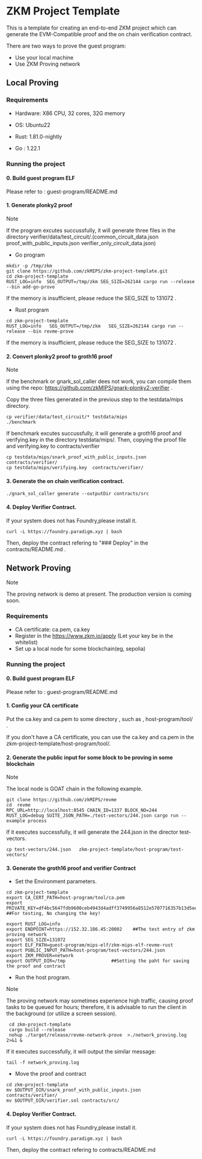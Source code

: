 # ZKM Project Template

This is a template for creating an end-to-end ZKM project which can generate the EVM-Compatible proof and the on chain verification contract.

There are two ways to prove the guest program: 
* Use your local machine
* Use ZKM Proving network 

## Local Proving

### Requirements
* Hardware: X86 CPU, 32 cores, 32G memory

* OS: Ubuntu22

* Rust: 1.81.0-nightly
  
* Go : 1.22.1
  
### Running the project

#### 0. Build guest program ELF

Please refer to : guest-program/README.md

#### 1. Generate plonky2 proof

> [!NOTE]
> If the program excutes succussfully, it will generate three  files in the directory verifier/data/test_circuit/.(common_circuit_data.json  proof_with_public_inputs.json  verifier_only_circuit_data.json)  

* Go program

```
mkdir -p /tmp/zkm
git clone https://github.com/zkMIPS/zkm-project-template.git
cd zkm-project-template
RUST_LOG=info  SEG_OUTPUT=/tmp/zkm SEG_SIZE=262144 cargo run --release --bin add-go-prove 
```

If the memory is insufficient, please reduce the SEG_SIZE to 131072 .

* Rust program 

```
cd zkm-project-template
RUST_LOG=info   SEG_OUTPUT=/tmp/zkm   SEG_SIZE=262144 cargo run --release --bin revme-prove
```
If the memory is insufficient, please reduce the SEG_SIZE to 131072 .


#### 2. Convert plonky2 proof to groth16 proof

> [!NOTE]
> If the  benchmark or gnark_sol_caller dees not work, you can compile them using the repo: https://github.com/zkMIPS/gnark-plonky2-verifier .

Copy the  three files generated in the previous step to the testdata/mips directory. 

```
cp verifier/data/test_circuit/* testdata/mips
./benchmark
```

If benchmark excutes succussfully, it will generate a groth16 proof and  verifying.key in the directory testdata/mips/.
Then, copying the proof file and  verifying.key to contracts/verifier

```
cp testdata/mips/snark_proof_with_public_inputs.json    contracts/verifier/
cp testdata/mips/verifying.key  contracts/verifier/
```

#### 3. Generate the on chain verification contract.

```
./gnark_sol_caller generate --outputDir contracts/src
```

#### 4. Deploy Verifier Contract.

If your system does not has  Foundry,please install it.

```
curl -L https://foundry.paradigm.xyz | bash
```

Then, deploy the contract  refering to "### Deploy" in the contracts/README.md .

## Network Proving

> [!NOTE]
> The proving network is demo at present. The production version is coming soon.

### Requirements
* CA certificate:  ca.pem, ca.key
* Register in the https://www.zkm.io/apply (Let your key be in the whitelist)
* Set up a local node for some blockchain(eg, sepolia)

### Running the project

#### 0. Build guest program ELF

Please refer to : guest-program/README.md

#### 1. Config your CA certificate

Put the ca.key and  ca.pem to some directory , such as , host-program/tool/ .

If you don't have a CA certificate, you can use the ca.key and  ca.pem in the  zkm-project-template/host-program/tool/.

#### 2. Generate the public input for some block to be proving in some blockchain
> [!NOTE]
> The local node is GOAT chain in the following example.

```
git clone https://github.com/zkMIPS/revme
cd  revme
RPC_URL=http://localhost:8545 CHAIN_ID=1337 BLOCK_NO=244 RUST_LOG=debug SUITE_JSON_PATH=./test-vectors/244.json cargo run --example process
```
If it executes successfully,  it will generate the 244.json in the director test-vectors.

```
cp test-vectors/244.json   zkm-project-template/host-program/test-vectors/
```

#### 3. Generate the groth16 proof and  verifier Contract

* Set the Environment  parameters. 
  
```
cd zkm-project-template
export CA_CERT_PATH=host-program/tool/ca.pem   
export  PRIVATE_KEY=df4bc5647fdb9600ceb4943d4adff3749956a8512e5707716357b13d5ee687d9   ##For testing, No changing the key!

export RUST_LOG=info
export ENDPOINT=https://152.32.186.45:20002    ##The test entry of zkm proving network 
export SEG_SIZE=131072
export ELF_PATH=guest-program/mips-elf/zkm-mips-elf-revme-rust
export PUBLIC_INPUT_PATH=host-program/test-vectors/244.json
export ZKM_PROVER=network
export OUTPUT_DIR=/tmp                 ##Setting the paht for saving the proof and contract
```

* Run the host program. 
  
> [!NOTE]
> The proving network may sometimes experience high traffic, causing proof tasks to be queued for hours; therefore, it is advisable to run the client in the background (or utilize a screen session).


```
 cd zkm-project-template
 cargo build --release
 nohup ./target/release/revme-network-prove  >./network_proving.log 2>&1 &
```

If it executes successfully,  it will output the similar message:
```
tail -f network_proving.log

```

* Move the proof and contract

```
cd zkm-project-template
mv $OUTPUT_DIR/snark_proof_with_public_inputs.json  contracts/verifier/
mv $OUTPUT_DIR/verifier.sol contracts/src/
```

#### 4. Deploy Verifier Contract.

If your system does not has  Foundry,please install it.

```
curl -L https://foundry.paradigm.xyz | bash
```

Then, deploy the contract  refering to contracts/README.md


